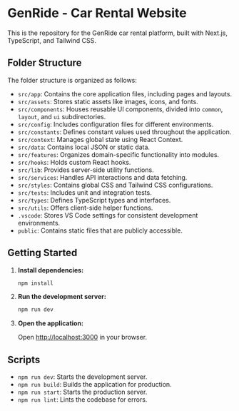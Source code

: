 # GenRide - Car Rental Website

This is the repository for the GenRide car rental platform, built with Next.js, TypeScript, and Tailwind CSS.

## Folder Structure

The folder structure is organized as follows:

- `src/app`: Contains the core application files, including pages and layouts.
- `src/assets`: Stores static assets like images, icons, and fonts.
- `src/components`: Houses reusable UI components, divided into `common`, `layout`, and `ui` subdirectories.
- `src/config`: Includes configuration files for different environments.
- `src/constants`: Defines constant values used throughout the application.
- `src/context`: Manages global state using React Context.
- `src/data`: Contains local JSON or static data.
- `src/features`: Organizes domain-specific functionality into modules.
- `src/hooks`: Holds custom React hooks.
- `src/lib`: Provides server-side utility functions.
- `src/services`: Handles API interactions and data fetching.
- `src/styles`: Contains global CSS and Tailwind CSS configurations.
- `src/tests`: Includes unit and integration tests.
- `src/types`: Defines TypeScript types and interfaces.
- `src/utils`: Offers client-side helper functions.
- `.vscode`: Stores VS Code settings for consistent development environments.
- `public`: Contains static files that are publicly accessible.

## Getting Started

1. **Install dependencies:**

   ```bash
   npm install
   ```

2. **Run the development server:**

   ```bash
   npm run dev
   ```

3. **Open the application:**

   Open [http://localhost:3000](http://localhost:3000) in your browser.

## Scripts

- `npm run dev`: Starts the development server.
- `npm run build`: Builds the application for production.
- `npm run start`: Starts the production server.
- `npm run lint`: Lints the codebase for errors.
